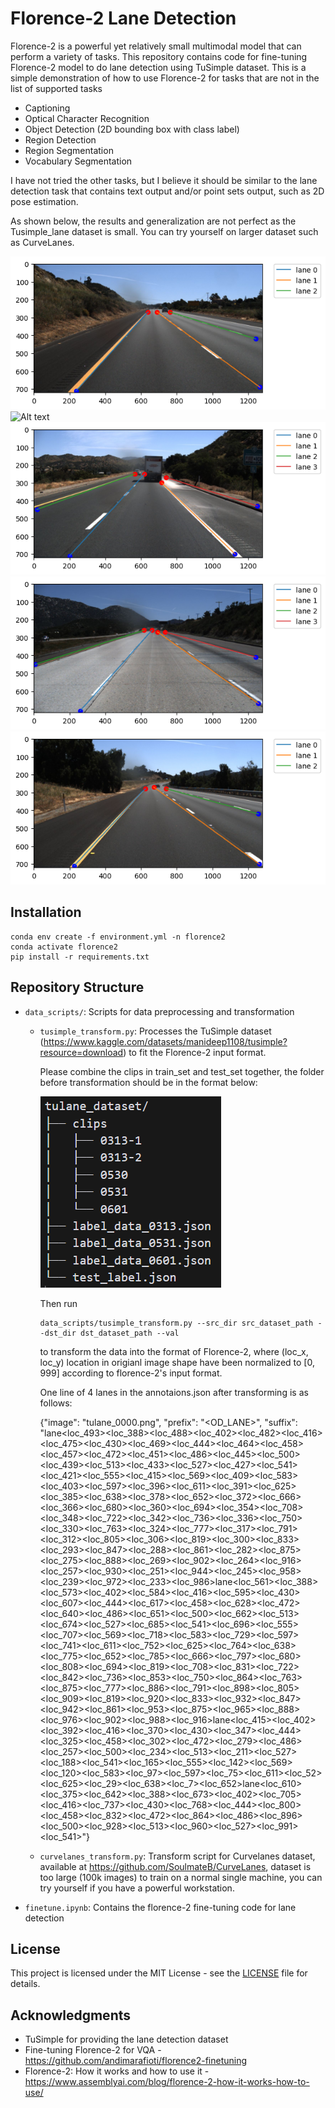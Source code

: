 # Florence-2 Lane Detection 

Florence-2 is a powerful yet relatively small multimodal model that can perform a variety of tasks. This repository contains code for fine-tuning Florence-2 model to do lane detection using TuSimple dataset. This is a simple demonstration of how to use Florence-2 for tasks that are not in the list of supported tasks 
- Captioning
- Optical Character Recognition
- Object Detection (2D bounding box with class label)
- Region Detection 
- Region Segmentation
- Vocabulary Segmentation

I have not tried the other tasks, but I believe it should be similar to the lane detection task that contains text output and/or point sets output, such as 2D pose estimation.

As shown below, the results and generalization are not perfect as the Tusimple_lane dataset is small. You can try yourself on larger dataset such as CurveLanes.

![Alt text](images/val_results/image_0_epoch_50.png)
![Alt text](imagesval_results/image_2_epoch_50.png)
![Alt text](images/val_results/image_4_epoch_50.png)
![Alt text](images/val_results/image_6_epoch_50.png)
![Alt text](images/val_results/image_8_epoch_50.png)

## Installation

```
conda env create -f environment.yml -n florence2
conda activate florence2
pip install -r requirements.txt
```



## Repository Structure

- `data_scripts/`: Scripts for data preprocessing and transformation
  - `tusimple_transform.py`: Processes the TuSimple dataset (https://www.kaggle.com/datasets/manideep1108/tusimple?resource=download) to fit the Florence-2 input format.

    Please combine the clips in train_set and test_set together, the  folder before transformation should be in the format below:
    
    ![Alt text](images/data.png)


    Then run 
    ```
    data_scripts/tusimple_transform.py --src_dir src_dataset_path --dst_dir dst_dataset_path --val
    ```

    to transform the data into the format of Florence-2, where (loc_x, loc_y) location in origianl image shape have been normalized to [0, 999] according to florence-2's input format.

    One line of 4 lanes in the annotaions.json after transforming is as follows:

    {"image": "tulane_0000.png", "prefix": "<OD_LANE>", "suffix": "lane<loc_493><loc_388><loc_488><loc_402><loc_482><loc_416><loc_475><loc_430><loc_469><loc_444><loc_464><loc_458><loc_457><loc_472><loc_451><loc_486><loc_445><loc_500><loc_439><loc_513><loc_433><loc_527><loc_427><loc_541><loc_421><loc_555><loc_415><loc_569><loc_409><loc_583><loc_403><loc_597><loc_396><loc_611><loc_391><loc_625><loc_385><loc_638><loc_378><loc_652><loc_372><loc_666><loc_366><loc_680><loc_360><loc_694><loc_354><loc_708><loc_348><loc_722><loc_342><loc_736><loc_336><loc_750><loc_330><loc_763><loc_324><loc_777><loc_317><loc_791><loc_312><loc_805><loc_306><loc_819><loc_300><loc_833><loc_293><loc_847><loc_288><loc_861><loc_282><loc_875><loc_275><loc_888><loc_269><loc_902><loc_264><loc_916><loc_257><loc_930><loc_251><loc_944><loc_245><loc_958><loc_239><loc_972><loc_233><loc_986>lane<loc_561><loc_388><loc_573><loc_402><loc_584><loc_416><loc_595><loc_430><loc_607><loc_444><loc_617><loc_458><loc_628><loc_472><loc_640><loc_486><loc_651><loc_500><loc_662><loc_513><loc_674><loc_527><loc_685><loc_541><loc_696><loc_555><loc_707><loc_569><loc_718><loc_583><loc_729><loc_597><loc_741><loc_611><loc_752><loc_625><loc_764><loc_638><loc_775><loc_652><loc_785><loc_666><loc_797><loc_680><loc_808><loc_694><loc_819><loc_708><loc_831><loc_722><loc_842><loc_736><loc_853><loc_750><loc_864><loc_763><loc_875><loc_777><loc_886><loc_791><loc_898><loc_805><loc_909><loc_819><loc_920><loc_833><loc_932><loc_847><loc_942><loc_861><loc_953><loc_875><loc_965><loc_888><loc_976><loc_902><loc_988><loc_916>lane<loc_415><loc_402><loc_392><loc_416><loc_370><loc_430><loc_347><loc_444><loc_325><loc_458><loc_302><loc_472><loc_279><loc_486><loc_257><loc_500><loc_234><loc_513><loc_211><loc_527><loc_188><loc_541><loc_165><loc_555><loc_142><loc_569><loc_120><loc_583><loc_97><loc_597><loc_75><loc_611><loc_52><loc_625><loc_29><loc_638><loc_7><loc_652>lane<loc_610><loc_375><loc_642><loc_388><loc_673><loc_402><loc_705><loc_416><loc_737><loc_430><loc_768><loc_444><loc_800><loc_458><loc_832><loc_472><loc_864><loc_486><loc_896><loc_500><loc_928><loc_513><loc_960><loc_527><loc_991><loc_541>"}

  - `curvelanes_transform.py`: Transform script for Curvelanes dataset,  available at https://github.com/SoulmateB/CurveLanes, dataset is too large (100k images) to train on a normal single machine, you can try yourself if you have a powerful workstation.

- `finetune.ipynb`: Contains the florence-2 fine-tuning code for lane detection

## License

This project is licensed under the MIT License - see the [LICENSE](LICENSE) file for details.

## Acknowledgments

- TuSimple for providing the lane detection dataset
- Fine-tuning Florence-2 for VQA - https://github.com/andimarafioti/florence2-finetuning
- Florence-2: How it works and how to use it - https://www.assemblyai.com/blog/florence-2-how-it-works-how-to-use/


